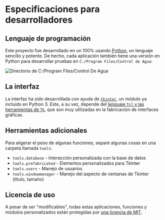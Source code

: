 # Especificaciones para desarrolladores

## Lenguaje de programación

Este proyecto fue desarrollado en un 100% usando [Python](http://python.org), un lenguaje sencillo y potente. De hecho, cada aplicación
también tiene una versión en Python para desarrollar pruebas en `C:/Program Files/Control de Agua`: 

![Directorio de C:/Program Files/Control De Agua](https://diddileija.github.io/ControlDeAgua-docs/programs_directory.png)

## La interfaz

La interfaz ha sido desarrollada con ayuda de [`tkinter`](https://docs.python.org/3.8/library/tkinter.html), un módulo ya incluido en Python 3. Este, a
su vez, depende del [lenguaje `Tcl` y las herramientas de `Tk`](https://tcl.tk/), que son muy utilizadas en la fabricación de interfaces gráficas.

## Herramientas adicionales

Para aligerar el peso de algunas funciones, separé algunas cosas en una carpeta llamada `tools`:

- `tools.database` - Interacción personalizada con la base de datos
- `tools.prefabricated` - Elementos personalizados para Tkinter
- `tools.users` - Manejo de usuarios
- `tools.windowmanager` - Manejo del aspecto de ventanas de Tkinter (titulo, tamaño)

## Licencia de uso

A pesar de ser "modificables", todas estas aplicaciones, funciones y módulos personalizados
están protegidas por [una licencia de MIT](http://github.com/DiddiLeija/ControlDeAgua/blob/main/LICENSE).
